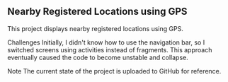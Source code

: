 ## Nearby Registered Locations using GPS
This project displays nearby registered locations using GPS.

Challenges
Initially, I didn't know how to use the navigation bar, so I switched screens using activities instead of fragments. This approach eventually caused the code to become unstable and collapse.

Note
The current state of the project is uploaded to GitHub for reference.
